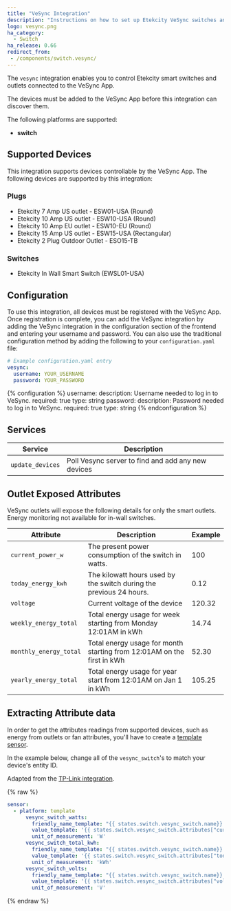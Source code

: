 ```yaml
---
title: "VeSync Integration"
description: "Instructions on how to set up Etekcity VeSync switches and outlets within Home Assistant."
logo: vesync.png
ha_category:
  - Switch
ha_release: 0.66
redirect_from:
 - /components/switch.vesync/
---
```


The `vesync` integration enables you to control Etekcity smart switches and outlets connected to the VeSync App.

The devices must be added to the VeSync App before this integration can discover them.

The following platforms are supported:

- **switch**

## Supported Devices

This integration supports devices controllable by the VeSync App.  The following devices are supported by this integration:

### Plugs

- Etekcity 7 Amp US outlet - ESW01-USA (Round)
- Etekcity 10 Amp US outlet - ESW10-USA (Round)
- Etekcity 10 Amp EU outlet - ESW10-EU (Round)
- Etekcity 15 Amp US outlet - ESW15-USA (Rectangular)
- Etekcity 2 Plug Outdoor Outlet - ESO15-TB

### Switches

- Etekcity In Wall Smart Switch (EWSL01-USA)

## Configuration

To use this integration, all devices must be registered with the VeSync App. Once registration is complete, you can add the VeSync integration by adding the VeSync integration in the configuration section of the frontend and entering your username and password.  You can also use the traditional configuration method by adding the following to your `configuration.yaml` file:

```yaml
# Example configuration.yaml entry
vesync:
  username: YOUR_USERNAME
  password: YOUR_PASSWORD
```

{% configuration %}
username:
  description: Username needed to log in to VeSync.
  required: true
  type: string
password:
  description: Password needed to log in to VeSync.
  required: true
  type: string
{% endconfiguration %}

## Services

| Service | Description |
|---------|-------------|
| `update_devices` | Poll Vesync server to find and add any new devices |

## Outlet Exposed Attributes

VeSync outlets will expose the following details for only the smart outlets. Energy monitoring not available for in-wall switches.

| Attribute               | Description                                                             | Example         |
| ----------------------- | ----------------------------------------------------------------------- | --------------- |
| `current_power_w`       | The present power consumption of the switch in watts.                   | 100             |
| `today_energy_kwh`      | The kilowatt hours used by the switch during the previous 24 hours.     | 0.12            |
| `voltage`               | Current voltage of the device                                           | 120.32          |
| `weekly_energy_total`   | Total energy usage for week starting from Monday 12:01AM in kWh         | 14.74           |
| `monthly_energy_total`  | Total energy usage for month starting from 12:01AM on the first in kWh  | 52.30           |
| `yearly_energy_total`   | Total energy usage for year start from 12:01AM on Jan 1 in kWh          | 105.25          |

## Extracting Attribute data

In order to get the attributes readings from supported devices, such as energy from outlets or fan attributes, you'll have to create a [template sensor](/components/switch.template/).

In the example below, change all of the `vesync_switch`'s to match your device's entity ID.

Adapted from the [TP-Link integration](https://www.home-assistant.io/components/tplink/#plugs).

{% raw %}

```yaml
sensor:
  - platform: template
      vesync_switch_watts:
        friendly_name_template: "{{ states.switch.vesync_switch.name}} Current Consumption"
        value_template: '{{ states.switch.vesync_switch.attributes["current_power_w"] | float }}'
        unit_of_measurement: 'W'
      vesync_switch_total_kwh:
        friendly_name_template: "{{ states.switch.vesync_switch.name}} Total Consumption"
        value_template: '{{ states.switch.vesync_switch.attributes["today_energy_kwh"] | float }}'
        unit_of_measurement: 'kWh'
      vesync_switch_volts:
        friendly_name_template: "{{ states.switch.vesync_switch.name}} Voltage"
        value_template: '{{ states.switch.vesync_switch.attributes["voltage"] | float }}'
        unit_of_measurement: 'V'
```

{% endraw %}
